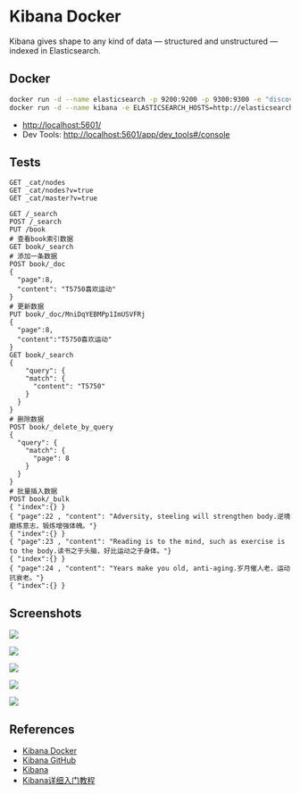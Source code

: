 # Kibana Docker

Kibana gives shape to any kind of data — structured and unstructured — indexed in Elasticsearch.

## Docker
```sh
docker run -d --name elasticsearch -p 9200:9200 -p 9300:9300 -e "discovery.type=single-node" elasticsearch:7.17.4
docker run -d --name kibana -e ELASTICSEARCH_HOSTS=http://elasticsearchIP:9200 -p 5601:5601 kibana:7.17.4
```
- [http://localhost:5601/](http://localhost:5601/)
- Dev Tools: [http://localhost:5601/app/dev_tools#/console](http://localhost:5601/app/dev_tools#/console)

## Tests
```
GET _cat/nodes
GET _cat/nodes?v=true
GET _cat/master?v=true

GET /_search
POST /_search
PUT /book
# 查看book索引数据
GET book/_search
# 添加一条数据
POST book/_doc
{
  "page":8,
  "content": "T5750喜欢运动"
}
# 更新数据
PUT book/_doc/MniDqYEBMPp1ImUSVFRj
{
  "page":8,
  "content":"T5750喜欢运动"
}
GET book/_search
{
    "query": {
    "match": {
      "content": "T5750"
    }
  }
}
# 删除数据
POST book/_delete_by_query
{
  "query": {
    "match": {
      "page": 8
    }
  }
}
# 批量插入数据
POST book/_bulk
{ "index":{} }
{ "page":22 , "content": "Adversity, steeling will strengthen body.逆境磨练意志，锻炼增强体魄。"}
{ "index":{} }
{ "page":23 , "content": "Reading is to the mind, such as exercise is to the body.读书之于头脑，好比运动之于身体。"}
{ "index":{} }
{ "page":24 , "content": "Years make you old, anti-aging.岁月催人老，运动抗衰老。"}
{ "index":{} }
```

## Screenshots
![](https://static-www.elastic.co/v3/assets/bltefdd0b53724fa2ce/blt47b86adba2f459aa/5fa31e03bfc5dd7188659491/screenshot-kibana-dashboard-webtraffic2-710-547x308.jpg)

![](https://static-www.elastic.co/v3/assets/bltefdd0b53724fa2ce/blt7f166fef273838cc/5fa31e1665bdd35303dff5b6/screenshot-elastic-maps-layers-logs-710-588x331.jpg)

![](https://static-www.elastic.co/v3/assets/bltefdd0b53724fa2ce/blta7894369d5c6bb4b/5fa31e224e40cf53001f3ba2/screenshot-kibana-timeseries-710-602x339.png)

![](https://static-www.elastic.co/v3/assets/bltefdd0b53724fa2ce/blt84378bd3dd281820/5fa31e2772a3526f28db8dc6/screenshot-kibana-machine-learning-710-602x339.jpg)

![](https://static-www.elastic.co/v3/assets/bltefdd0b53724fa2ce/blt56d304d272e89ad3/5fa31e3942256d5ffdf40460/screenshot-kibana-graph-710-602x339.png)

## References
- [Kibana Docker](https://hub.docker.com/_/kibana)
- [Kibana GitHub](https://github.com/elastic/kibana)
- [Kibana](https://www.elastic.co/cn/kibana/)
- [Kibana详细入门教程](https://www.cnblogs.com/chenqionghe/p/12503181.html)
